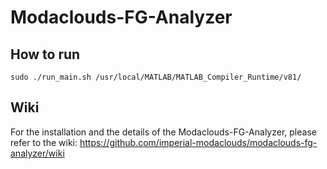 Modaclouds-FG-Analyzer
==============
## How to run

```
sudo ./run_main.sh /usr/local/MATLAB/MATLAB_Compiler_Runtime/v81/ 
```

## Wiki
For the installation and the details of the Modaclouds-FG-Analyzer, please refer to the wiki: https://github.com/imperial-modaclouds/modaclouds-fg-analyzer/wiki
